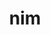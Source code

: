 ---
category: 3-letters
denotation: null
name: nim
reference_link: https://www.etymonline.com/word/nim
root_language: null
root_name: null
title: nim
type: free
word_sums:
- respelling: nim
  sum: 'Nim + '
---